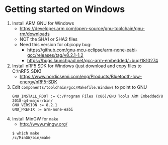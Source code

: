 # Getting started on Windows
1. Install ARM GNU for Windows
    * https://developer.arm.com/open-source/gnu-toolchain/gnu-rm/downloads
    * NOT the SHA1 or SHA2 files
    * Need this version for objcopy bug:
        * https://github.com/gnu-mcu-eclipse/arm-none-eabi-gcc/releases/tag/v8.2.1-1.2
        * https://bugs.launchpad.net/gcc-arm-embedded/+bug/1810274
2. Install nRF5 SDK for Windows (just download and copy files to C:\nRF5_SDK)
    * https://www.nordicsemi.com/eng/Products/Bluetooth-low-energy/nRF5-SDK
3. Edit `components/toolchain/gcc/Makefile.Windows` to point to GNU
    ```
    GNU_INSTALL_ROOT := C:/Program Files (x86)/GNU Tools ARM Embedded/8 2018-q4-major/bin/
    GNU_VERSION := 8.2.1
    GNU_PREFIX := arm-none-eabi
    ```
4.  Install MinGW for `make`
    * http://www.mingw.org/
    ```
    $ which make
    /c/MinGW/bin/make
    ```